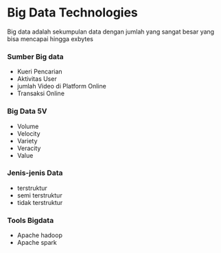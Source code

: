 # Big Data Technologies

Big data adalah sekumpulan data dengan jumlah yang sangat besar yang bisa mencapai hingga exbytes

### Sumber Big data

- Kueri Pencarian
- Aktivitas User
- jumlah Video di Platform Online
- Transaksi Online

### Big Data 5V

- Volume
- Velocity
- Variety
- Veracity
- Value

### Jenis-jenis Data

- terstruktur 
- semi terstruktur
- tidak terstruktur

### Tools Bigdata

- Apache hadoop
- Apache spark


